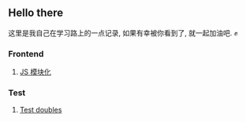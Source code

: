 ## Hello there

这里是我自己在学习路上的一点记录, 如果有幸被你看到了, 就一起加油吧. ✊

### Frontend

1. [JS 模块化](https://liyanlance.github.io/docs/js-modules)


### Test

1. [Test doubles](https://liyanlance.github.io/docs/test-doubles)
